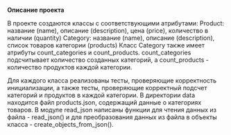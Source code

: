 **Описание проекта**

В проекте создаются классы с соответствующими атрибутами:
Product: название (name),
         описание (description),
         цена (price),
         количество в наличии (quantity)
Category: название (name),
          описание (description),
          список товаров категории (products)
Класс Category также имеет атрибуты count_categories и count_products. count_categories подсчитывает количество созданных категорий, а count_products - количество продуктов каждой категории.

Для каждого класса реализованы тесты, проверяющие корректность инициализации, а также тесты, проверяющие корректный подсчет категорий и продуктов в каждой категории.
В директории data находится файл products.json, содержащий данные о категориях товаров. В модуле read_json написаны функции для чтения данных из файла - read_json() и для преобразования данных из файла в объекты класса - create_objects_from_json().
